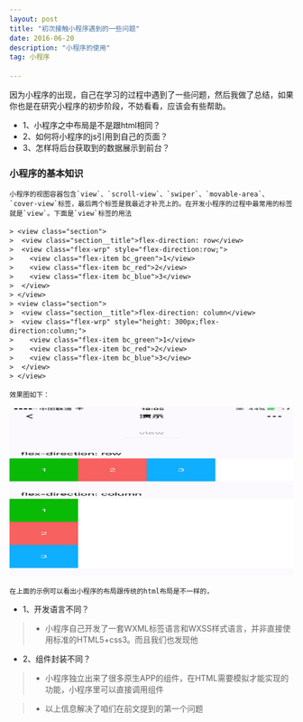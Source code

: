 ```yaml
---
layout: post
title: "初次接触小程序遇到的一些问题"
date: 2016-06-20 
description: "小程序的使用"
tag: 小程序

---
```


因为小程序的出现，自己在学习的过程中遇到了一些问题，然后我做了总结，如果你也是在研究小程序的初步阶段，不妨看看，应该会有些帮助。

* 1、小程序之中布局是不是跟html相同？
* 2、如何将小程序的js引用到自己的页面？
* 3、怎样将后台获取到的数据展示到前台？

### 小程序的基本知识
	小程序的视图容器包含`view`、`scroll-view`、`swiper`、`movable-area`、`cover-view`标签，最后两个标签是我最近才补充上的。在开发小程序的过程中最常用的标签就是`view`。下面是`view`标签的用法

	> <view class="section">
	>  <view class="section__title">flex-direction: row</view>
	>  <view class="flex-wrp" style="flex-direction:row;">
	>    <view class="flex-item bc_green">1</view>
	>    <view class="flex-item bc_red">2</view>
	>    <view class="flex-item bc_blue">3</view>
	>  </view>
	> </view>
	> <view class="section">
	>  <view class="section__title">flex-direction: column</view>
	>  <view class="flex-wrp" style="height: 300px;flex-direction:column;">
	>    <view class="flex-item bc_green">1</view>
	>    <view class="flex-item bc_red">2</view>
	>    <view class="flex-item bc_blue">3</view>
	>  </view>
	> </view>

	效果图如下：

<img src="/images/posts/codeless/calendar.png" height="300" width="600"> 

	在上面的示例可以看出小程序的布局跟传统的html布局是不一样的，
* 1、开发语言不同？

>* 小程序自己开发了一套WXML标签语言和WXSS样式语言，并非直接使用标准的HTML5+css3。而且我们也发现他

* 2、组件封装不同？

>* 小程序独立出来了很多原生APP的组件，在HTML需要模拟才能实现的功能，小程序里可以直接调用组件

>* 以上信息解决了咱们在前文提到的第一个问题